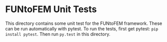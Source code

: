 # FUNtoFEM Unit Tests #

This directory contains some unit test for the FUNtoFEM framework. These can be run automatically with pytest. To run the tests, first get pytest: `pip install pytest`. Then run `py.test` in this directory.
